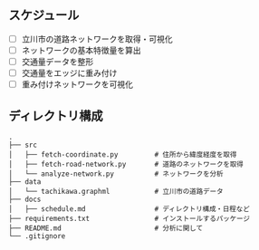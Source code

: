 ## スケジュール

- [ ] 立川市の道路ネットワークを取得・可視化
- [ ] ネットワークの基本特徴量を算出
- [ ] 交通量データを整形
- [ ] 交通量をエッジに重み付け
- [ ] 重み付けネットワークを可視化

## ディレクトリ構成

```
.
├── src
│   ├── fetch-coordinate.py         # 住所から緯度経度を取得
│   ├── fetch-road-network.py       # 道路のネットワークを取得
│   └── analyze-network.py          # ネットワークを分析
├── data
│   └── tachikawa.graphml           # 立川市の道路データ
├── docs
│   ├── schedule.md                 # ディレクトリ構成・日程など
├── requirements.txt                # インストールするパッケージ
├── README.md                       # 分析に関して
└── .gitignore
```
